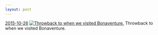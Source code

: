 ```yaml
---
layout: post
---
```


<p>
  <time><a href="/434">2015-10-26</a></time>
  <a href="/434"><img src="{{ site.assets_url }}/434-480.jpg" srcset="{{ site.assets_url }}/434-960.jpg 960w, {{ site.assets_url }}/434-720.jpg 720w, {{ site.assets_url }}/434-480.jpg 480w, {{ site.assets_url }}/434-240.jpg 240w" sizes="(min-width: 700px) 50vw, calc(100vw - 2rem)" alt="Throwback to when we visited Bonaventure." /></a>
  <span>Throwback to when we visited Bonaventure.</span>
</p>
